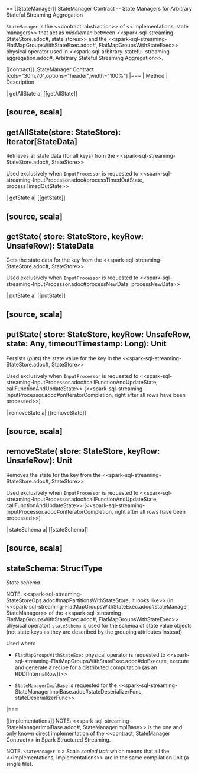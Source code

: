 == [[StateManager]] StateManager Contract -- State Managers for Arbitrary Stateful Streaming Aggregation

`StateManager` is the <<contract, abstraction>> of <<implementations, state managers>> that act as _middlemen_ between <<spark-sql-streaming-StateStore.adoc#, state stores>> and the <<spark-sql-streaming-FlatMapGroupsWithStateExec.adoc#, FlatMapGroupsWithStateExec>> physical operator used in <<spark-sql-arbitrary-stateful-streaming-aggregation.adoc#, Arbitrary Stateful Streaming Aggregation>>.

[[contract]]
.StateManager Contract
[cols="30m,70",options="header",width="100%"]
|===
| Method
| Description

| getAllState
a| [[getAllState]]

[source, scala]
----
getAllState(store: StateStore): Iterator[StateData]
----

Retrieves all state data (for all keys) from the <<spark-sql-streaming-StateStore.adoc#, StateStore>>

Used exclusively when `InputProcessor` is requested to <<spark-sql-streaming-InputProcessor.adoc#processTimedOutState, processTimedOutState>>

| getState
a| [[getState]]

[source, scala]
----
getState(
  store: StateStore,
  keyRow: UnsafeRow): StateData
----

Gets the state data for the key from the <<spark-sql-streaming-StateStore.adoc#, StateStore>>

Used exclusively when `InputProcessor` is requested to <<spark-sql-streaming-InputProcessor.adoc#processNewData, processNewData>>

| putState
a| [[putState]]

[source, scala]
----
putState(
  store: StateStore,
  keyRow: UnsafeRow,
  state: Any,
  timeoutTimestamp: Long): Unit
----

Persists (_puts_) the state value for the key in the <<spark-sql-streaming-StateStore.adoc#, StateStore>>

Used exclusively when `InputProcessor` is requested to <<spark-sql-streaming-InputProcessor.adoc#callFunctionAndUpdateState, callFunctionAndUpdateState>> (<<spark-sql-streaming-InputProcessor.adoc#onIteratorCompletion, right after all rows have been processed>>)

| removeState
a| [[removeState]]

[source, scala]
----
removeState(
  store: StateStore,
  keyRow: UnsafeRow): Unit
----

Removes the state for the key from the <<spark-sql-streaming-StateStore.adoc#, StateStore>>

Used exclusively when `InputProcessor` is requested to <<spark-sql-streaming-InputProcessor.adoc#callFunctionAndUpdateState, callFunctionAndUpdateState>> (<<spark-sql-streaming-InputProcessor.adoc#onIteratorCompletion, right after all rows have been processed>>)

| stateSchema
a| [[stateSchema]]

[source, scala]
----
stateSchema: StructType
----

*State schema*

NOTE: <<spark-sql-streaming-StateStoreOps.adoc#mapPartitionsWithStateStore, It looks like>> (in <<spark-sql-streaming-FlatMapGroupsWithStateExec.adoc#stateManager, StateManager>> of the <<spark-sql-streaming-FlatMapGroupsWithStateExec.adoc#, FlatMapGroupsWithStateExec>> physical operator) `stateSchema` is used for the schema of state value objects (not state keys as they are described by the grouping attributes instead).

Used when:

* `FlatMapGroupsWithStateExec` physical operator is requested to <<spark-sql-streaming-FlatMapGroupsWithStateExec.adoc#doExecute, execute and generate a recipe for a distributed computation (as an RDD[InternalRow])>>

* `StateManagerImplBase` is requested for the <<spark-sql-streaming-StateManagerImplBase.adoc#stateDeserializerFunc, stateDeserializerFunc>>

|===

[[implementations]]
NOTE: <<spark-sql-streaming-StateManagerImplBase.adoc#, StateManagerImplBase>> is the one and only known direct implementation of the <<contract, StateManager Contract>> in Spark Structured Streaming.

NOTE: `StateManager` is a Scala *sealed trait* which means that all the <<implementations, implementations>> are in the same compilation unit (a single file).

